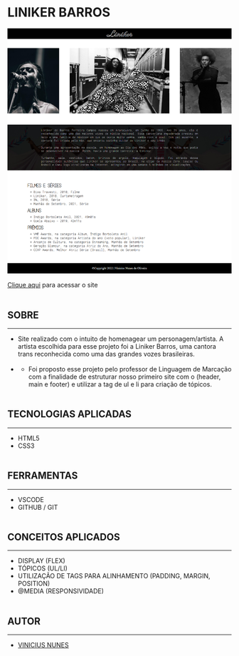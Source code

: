 # <strong>LINIKER BARROS</strong> 

![](./img/screenshot.png)

[Clique aqui](https://viniciusnunes137.github.io/atividade01/) para acessar o site
<br><br>

## <strong>SOBRE</strong>

---

- Site realizado com o intuito de homenagear um personagem/artista. A artista escolhida para esse projeto foi a Liniker Barros, uma cantora trans reconhecida como uma das grandes vozes brasileiras.
  <br><br>
- - Foi proposto esse projeto pelo professor de Linguagem de Marcação com a finalidade de estruturar nosso primeiro site com o (header, main e footer) e utilizar a tag de ul e li para criação de tópicos.
    <br><br>

## <strong>TECNOLOGIAS APLICADAS</strong>

---

- HTML5
- CSS3
  <br><br>

## <strong>FERRAMENTAS</strong>

---

- VSCODE
- GITHUB / GIT
  <br><br>

## <strong>CONCEITOS APLICADOS</strong>

---

- DISPLAY (FLEX)
- TÓPICOS (UL/LI)
- UTILIZAÇÃO DE TAGS PARA ALINHAMENTO (PADDING, MARGIN, POSITION)
- @MEDIA (RESPONSIVIDADE)
  <br><br>

## <strong>AUTOR</strong>

---

- [VINICIUS NUNES](https://github.com/VINICIUSNUNES137)
